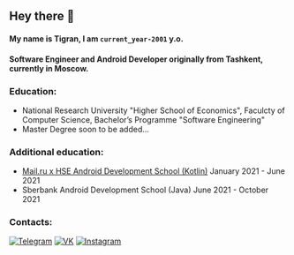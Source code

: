 ## Hey there 👋


#### My name is Tigran, I am ```current_year-2001``` y.o. 

#### Software Engineer and Android Developer originally from Tashkent, currently in Moscow.


### Education:
- National Research University "Higher School of Economics", Faculcty of Computer Science, Bachelor’s Programme "Software Engineering"
- Master Degree soon to be added...

### Additional education:
- [Mail.ru x HSE Android Development School (Kotlin)](https://mailcourses.ru/curriculum/certificates/download/1814/a0796a13-68dd-4977-b0e9-cea39cf6a053/) January 2021 - June 2021
- Sberbank Android Development School (Java) June 2021 - October 2021

### Contacts:
[![Telegram](https://img.shields.io/badge/telegram-1DA1F2?logo=telegram&style=for-the-badge&logoColor=fff)](https://t.me/Tigran_K)
[![VK](https://img.shields.io/badge/VK-4b74a2?logo=vk&style=for-the-badge&logoColor=fff)](https://vk.com/k_tigran)
[![Instagram](https://img.shields.io/badge/Instagram-fd5342?logo=instagram&style=for-the-badge&logoColor=fff)](https://www.instagram.com/toto1love)
